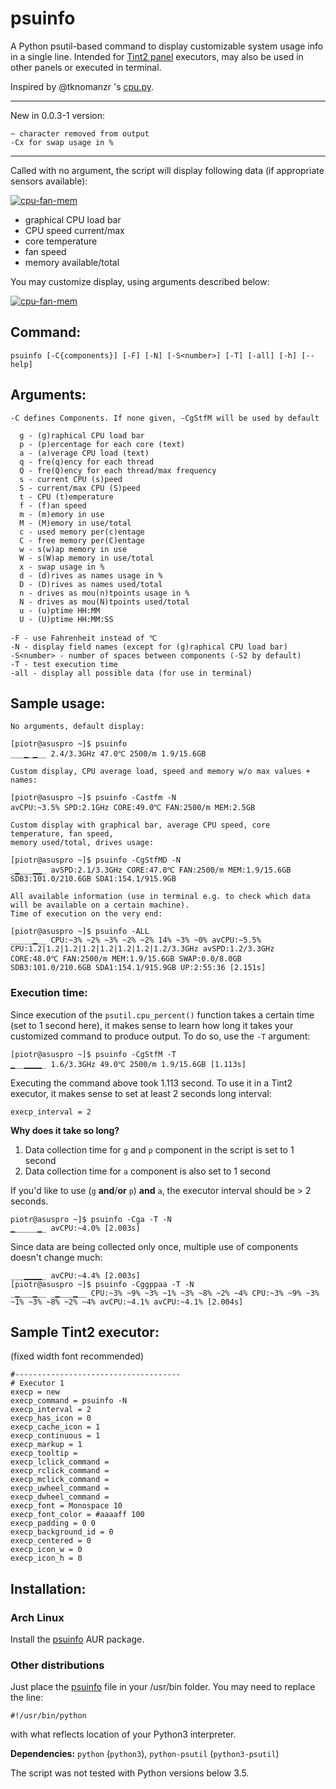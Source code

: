 # psuinfo
A Python psutil-based command to display customizable system usage info in a single line. Intended for [Tint2 panel](https://gitlab.com/o9000/tint2) executors, may also be used in other panels or executed in terminal.

Inspired by @tknomanzr 's [cpu.py](https://github.com/tknomanzr/scripts/blob/master/tint2/executors/cpu.py).

___
New in 0.0.3-1 version:

```text
~ character removed from output
-Cx for swap usage in %
```
___

Called with no argument, the script will display following data (if appropriate sensors available):

[![cpu-fan-mem](http://nwg.pl/wiki-tint2-executors/psuinfo-def.png)](http://nwg.pl/wiki-tint2-executors/psuinfo-def.png)

- graphical CPU load bar
- CPU speed current/max
- core temperature
- fan speed
- memory available/total

You may customize display, using arguments described below:

[![cpu-fan-mem](http://nwg.pl/wiki-tint2-executors/psuinfo-customized.png)](http://nwg.pl/wiki-tint2-executors/psuinfo-customized.png)

## Command:
```
psuinfo [-C{components}] [-F] [-N] [-S<number>] [-T] [-all] [-h] [--help]
```

## Arguments:

```
-C defines Components. If none given, -CgStfM will be used by default

  g - (g)raphical CPU load bar
  p - (p)ercentage for each core (text)
  a - (a)verage CPU load (text)
  q - fre(q)ency for each thread
  Q - fre(Q)ency for each thread/max frequency
  s - current CPU (s)peed
  S - current/max CPU (S)peed
  t - CPU (t)emperature
  f - (f)an speed
  m - (m)emory in use
  M - (M)emory in use/total
  c - used memory per(c)entage
  C - free memory per(C)entage
  w - s(w)ap memory in use
  W - s(W)ap memory in use/total
  x - swap usage in %
  d - (d)rives as names usage in %
  D - (D)rives as names used/total
  n - drives as mou(n)tpoints usage in %
  N - drives as mou(N)tpoints used/total
  u - (u)ptime HH:MM
  U - (U)ptime HH:MM:SS

-F - use Fahrenheit instead of ℃
-N - display field names (except for (g)raphical CPU load bar)
-S<number> - number of spaces between components (-S2 by default)
-T - test execution time
-all - display all possible data (for use in terminal)
```

## Sample usage:

```
No arguments, default display:

[piotr@asuspro ~]$ psuinfo
___▁_▁__ 2.4/3.3GHz 47.0℃ 2500/m 1.9/15.6GB

Custom display, CPU average load, speed and memory w/o max values + names:

[piotr@asuspro ~]$ psuinfo -Castfm -N
avCPU:~3.5% SPD:2.1GHz CORE:49.0℃ FAN:2500/m MEM:2.5GB

Custom display with graphical bar, average CPU speed, core temperature, fan speed, 
memory used/total, drives usage:

[piotr@asuspro ~]$ psuinfo -CgStfMD -N
_▁___▁▁_ avSPD:2.1/3.3GHz CORE:47.0℃ FAN:2500/m MEM:1.9/15.6GB SDB3:101.0/210.6GB SDA1:154.1/915.9GB

All available information (use in terminal e.g. to check which data will be available on a certain machine). 
Time of execution on the very end:

[piotr@asuspro ~]$ psuinfo -ALL
_____▁__ CPU:~3% ~2% ~3% ~2% ~2% 14% ~3% ~0% avCPU:~5.5% CPU:1.2|1.2|1.2|1.2|1.2|1.2|1.2|1.2/3.3GHz avSPD:1.2/3.3GHz CORE:48.0℃ FAN:2500/m MEM:1.9/15.6GB SWAP:0.0/8.0GB SDB3:101.0/210.6GB SDA1:154.1/915.9GB UP:2:55:36 [2.151s]
```

### Execution time:

Since execution of the `psutil.cpu_percent()` function takes a certain time (set to 1 second here), it makes sense to learn how long it takes your customized command to produce output. To do so, use the `-T` argument:

```
[piotr@asuspro ~]$ psuinfo -CgStfM -T
▁__▁▁▁▁_ 1.6/3.3GHz 49.0℃ 2500/m 1.9/15.6GB [1.113s]
```

Executing the command above took 1.113 second. To use it in a Tint2 executor, it makes sense to set at least 2 seconds long interval:
```
execp_interval = 2
```

**Why does it take so long?**

1. Data collection time for `g` and `p` component in the script is set to 1 second
2. Data collection time for `a` component is also set to 1 second

If you'd like to use (`g` **and**/**or** `p`) **and** `a`, the executor interval should be > 2 seconds.
```
piotr@asuspro ~]$ psuinfo -Cga -T -N
▁_____▁_ avCPU:~4.0% [2.003s]
``` 
Since data are being collected only once, multiple use of components doesn't change much:
```
___▁▁▁▁_ avCPU:~4.4% [2.003s]
[piotr@asuspro ~]$ psuinfo -Cggppaa -T -N
_▁___▁__ _▁___▁__ CPU:~3% ~9% ~3% ~1% ~3% ~8% ~2% ~4% CPU:~3% ~9% ~3% ~1% ~3% ~8% ~2% ~4% avCPU:~4.1% avCPU:~4.1% [2.004s]
```

## Sample Tint2 executor:

(fixed width font recommended)

```
#-------------------------------------
# Executor 1
execp = new
execp_command = psuinfo -N
execp_interval = 2
execp_has_icon = 0
execp_cache_icon = 1
execp_continuous = 1
execp_markup = 1
execp_tooltip = 
execp_lclick_command = 
execp_rclick_command = 
execp_mclick_command = 
execp_uwheel_command = 
execp_dwheel_command = 
execp_font = Monospace 10
execp_font_color = #aaaaff 100
execp_padding = 0 0
execp_background_id = 0
execp_centered = 0
execp_icon_w = 0
execp_icon_h = 0
```

## Installation:

### Arch Linux

Install the [psuinfo](https://aur.archlinux.org/packages/psuinfo) AUR package.

### Other distributions

Just place the [psuinfo](https://github.com/nwg-piotr/psuinfo/blob/master/psuinfo) file in your /usr/bin folder. You may need to replace the line:
```
#!/usr/bin/python
```
with what reflects location of your Python3 interpreter.

**Dependencies:** `python` (`python3`), `python-psutil` (`python3-psutil`)

The script was not tested with Python versions below 3.5.
